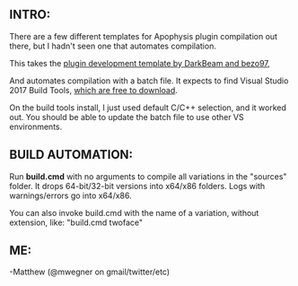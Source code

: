 INTRO:
------

There are a few different templates for Apophysis plugin compilation out there, but I hadn't seen one that automates
compilation.

This takes the [plugin development template by DarkBeam and bezo97](https://bezo97.tk/plugins/development),

And automates compilation with a batch file.  It expects to find Visual Studio 2017 Build Tools, [which are free to download](https://visualstudio.microsoft.com/thank-you-downloading-visual-studio/?sku=BuildTools&rel=15).

On the build tools install, I just used default C/C++ selection, and it worked out. You should be able to update the
batch file to use other VS environments.


BUILD AUTOMATION:
-----------------

Run **build.cmd** with no arguments to compile all variations in the "sources" folder.  It drops 64-bit/32-bit versions into
x64/x86 folders.  Logs with warnings/errors go into x64/x86.

You can also invoke build.cmd with the name of a variation, without extension, like:  "build.cmd twoface"


ME:
---

-Matthew (@mwegner on gmail/twitter/etc)
